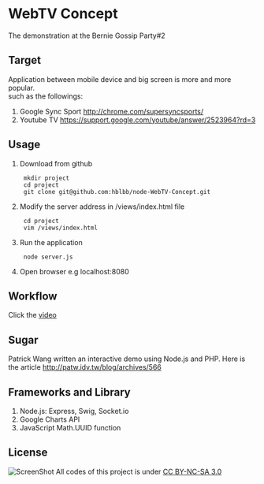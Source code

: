 WebTV Concept
=============

The demonstration at the Bernie Gossip Party#2

Target
------
Application between mobile device and big screen is more and more popular.   
such as the followings:

1. Google Sync Sport http://chrome.com/supersyncsports/
2. Youtube TV https://support.google.com/youtube/answer/2523964?rd=3

Usage
-----
1. Download from github
    
        mkdir project
        cd project
        git clone git@github.com:hblbb/node-WebTV-Concept.git

2. Modify the server address in /views/index.html file

        cd project
        vim /views/index.html
    
3. Run the application

        node server.js
        
4. Open browser e.g localhost:8080

Workflow
--------
Click the [video](http://www.youtube.com/watch?v=KGWPSMtmtKA)

Sugar
-----
Patrick Wang written an interactive demo using Node.js and PHP.
Here is the article http://patw.idv.tw/blog/archives/566

Frameworks and Library
----------------------

1. Node.js: Express, Swig, Socket.io
2. Google Charts API
3. JavaScript Math.UUID function

License
-------
![ScreenShot](http://i.creativecommons.org/l/by-nc-sa/3.0/88x31.png)
All codes of this project is under [CC BY-NC-SA 3.0](http://creativecommons.org/licenses/by-nc-sa/3.0/)
